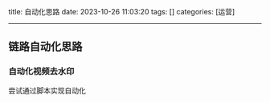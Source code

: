 title: 自动化思路 
date: 2023-10-26 11:03:20 
tags: []
categories: [运营]

---
 <!--more-->

 ## 链路自动化思路

### 自动化视频去水印

尝试通过脚本实现自动化
